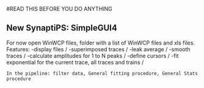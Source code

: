 #READ THIS BEFORE YOU DO ANYTHING

## New SynaptiPS: SimpleGUI4

For now open WinWCP files, folder with a list of WinWCP files and xls files.
  Features: 
    -display files  /
    -superimposed traces  /
    -leak average  /
    -smooth traces  /
    -calculate amplitudes for 1 to N peaks  /
    -define cursors  /
    -fit exponential for the current trace, all traces and trains  /

    In the pipeline: filter data, General fitting procedure, General Stats procedure




